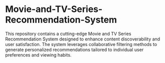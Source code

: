 # Movie-and-TV-Series-Recommendation-System
This repository contains a cutting-edge Movie and TV Series Recommendation System designed to enhance content discoverability and user satisfaction. The system leverages collaborative filtering methods to generate personalized recommendations tailored to individual user preferences and viewing habits.

